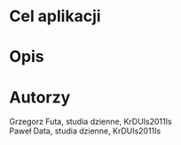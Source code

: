 # Cel aplikacji  
# Opis  
# Autorzy  
Grzegorz Futa, studia dzienne, KrDUIs2011Is   
Paweł Data, studia dzienne, KrDUIs2011Is
